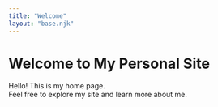 ```yaml
---
title: "Welcome"
layout: "base.njk"
---
```


# Welcome to My Personal Site

Hello! This is my home page.  
Feel free to explore my site and learn more about me.
